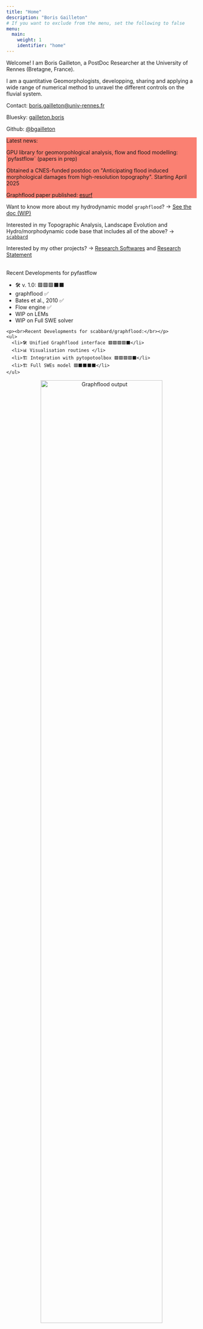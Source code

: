 ```yaml
---
title: "Home"
description: "Boris Gailleton"
# If you want to exclude from the menu, set the following to false
menu: 
  main:
    weight: 1
    identifier: "home"
---
```



<div class="main-paragraph">
    <p>Welcome! I am Boris Gailleton, a PostDoc Researcher at the University of Rennes (Bretagne, France).</p>
    <p>I am a quantitative Geomorphologists, developping, sharing and applying a wide range of numerical method to unravel the different controls on the fluvial system.</p>
    <p>Contact:  <a href="mailto:boris.gailleton@univ-rennes.fr">boris.gailleton@univ-rennes.fr</a></p>
    <p>Bluesky:  <a href="https://bsky.app/profile/bgailleton.bsky.social">gailleton.boris</a></p>
    <p>Github:  <a href="https://github.com/bgailleton">@bgailleton</a></p>

</div>


<div class="main-paragraph" style="background-color: #FA8072;">
    <p>Latest news:</p>
    <p>GPU library for geomorpohlogical analysis, flow and flood modelling: `pyfastflow` (papers in prep)</p>
    <p>Obtained a CNES-funded postdoc on "Anticipating flood induced morphological damages from high-resolution topography". Starting April 2025</p>
    <p>Graphflood paper published: <a href="https://esurf.copernicus.org/articles/12/1295/2024/">esurf</a></p>

</div>

Want to know more about my hydrodynamic model `graphflood`? -> [See the doc (WIP)](/softwares/graphflood/)

Interested in my Topographic Analysis, Landscape Evolution and Hydro/morphodynamic code base that includes all of the above? -> [`scabbard`](/softwares/scabbard/)

Interested by my other projects? -> [Research Softwares](/softwares/) and [Research Statement](/about/)

<div class="main-paragraph">
    <p><br>Recent Developments for pyfastflow</br></p>
    <ul>
      <li>🛠️ v. 1.0: 🟩🟩🟩⬛⬛</li>
      <li> graphflood ✅</li>
      <li> Bates et al., 2010 ✅</li>
      <li> Flow engine ✅</li>
      <li> WIP on LEMs</li>
      <li> WIP on Full SWE solver</li>
    </ul>

    <p><br>Recent Developments for scabbard/graphflood:</br></p>
    <ul>
      <li>🛠️ Unified Graphflood interface 🟩🟩🟩🟩⬛</li>
      <li>📊 Visualisation routines </li>
      <li>🏗️ Integration with pytopotoolbox 🟩🟩🟩🟩⬛</li>
      <li>🏗️ Full SWEs model 🟩⬛⬛⬛⬛</li>
    </ul>
</div>

<div style="text-align: center;">
    <img src="/images/about/graphflood_nice.png" alt="Graphflood output" style="width: 80%; max-width: 600px;">
</div>


